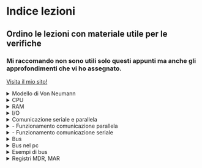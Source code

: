 # Indice lezioni
## Ordino le lezioni con materiale utile per le verifiche

### Mi raccomando non sono utili solo questi appunti ma anche gli approfondimenti che vi ho assegnato.
[Visita il mio sito!](http://mceyes.me)
<details>
<summary>Modello di Von Neumann</summary>

<table>
  <tr>
    <td>
      <p>
        Nell'architettura di Von Neumann abbiamo 2 componenti fondamentali: 
        <ul>
            <li> CPU: "central processing unit" ovvero "unità centrale di elaborazione</li>
            <li> MEMORIA CENTRALE: a livello teorico la possiamo indicare così ma nella realtà ci riferiamo alla RAM ("random access memory" ovvero "memoria ad accesso casuale")</li>
            <li>DISPOSITIVI IN INPUT / OUTPUT: a livello teorico si intendono tutti i dospositivi connessi al pc che inviano o ricevono informazioni</li>
        </ul>
      </p>
    </td>
    <td>
      <img src="img/Neumann.png" alt="Modello" width="550"/>
    </td>
  </tr>
</table>
</details>
<details>
<summary>CPU</summary>
Composta da:

1. **ALU**: "arithmetic and logic unit" ovvero unità aritmetico logica, il cui scopo è effettuare i calcoli matematici e logici (matematica boleana)
2. **CU**: "control unit" ovvero "unità di controllo", il cui scopo è coordinare tutte le azioni necessarie per l'esecuzione di una istruzione o di un insieme di istruzioni (come abbiamo detto in classe coordina gli altri componenti nella corretta esecuzione delle istruzioni)
3. **FPU**: "floating point unit" ovvero "unità di calcolo in virgola mobile", il cui compito sono i calcoli matematici in virgola mobile
4. **RU**: "register unit" ovvero "unità di registro", il cui compito è memorizzare lo stato in cui si trova la CPU

</details>
<details>
<summary>RAM</summary>

**RANDOM ACCESS MEMORY** ovvero "memoria ad accesso casuale", definità così perchè il tempo di accesso a ciascuna locazione di memoria, non dipende dalla locazione stessa (in breve il tempo di accesso alle informazioni è sempre il medesimo sia che si trovi nelle prime locazioni che nelle ultime). Da definizione sappiamo anche essere definita come memoria **volatile** e questo dipende dal fatto che la capacità di memorizzare informazioni sia fattibile solo se alimentata  

</details>
<details>
<summary>I/O</summary>

</details>
<details>
<summary>Comunicazione seriale e parallela</summary>

</details>
<details>
<summary> - Funzionamento comunicazione parallela</summary>

</details>
<details>
<summary> - Funzionamento comunicazione seriale</summary>

</details>
<details>
<summary>Bus</summary>

</details>
<details>
<summary>Bus nel pc</summary>

</details>
<details>
<summary>Esempi di bus</summary>

</details>
<details>
<summary>Registri MDR, MAR</summary>

</details>
